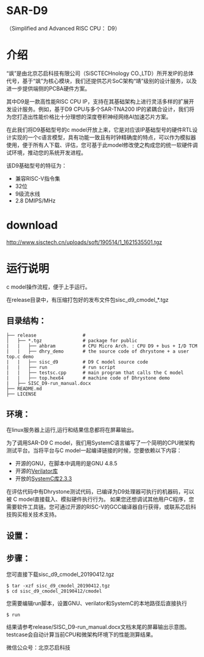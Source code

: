 SAR-D9
=====================
（Simplified and Advanced RISC CPU： D9）

# 介绍
“飒”是由北京芯启科技有限公司（SiSCTECHnology CO.,LTD）所开发IP的总体代号，基于“飒”为核心模块，我们还提供芯片SoC架构“靖”级别的设计服务，以及进一步提供端侧的PCBA硬件方案。

其中D9是一款高性能RISC CPU IP，支持在其基础架构上进行灵活多样的扩展开发设计服务。例如，基于D9 CPU与多个SAR-TNA200 IP的紧耦合设计，我们将为您打造出性能价格比十分理想的深度卷积神经网络AI加速芯片方案。

在此我们将D9基础型号的c model开放上来，它是对应该IP基础型号的硬件RTL设计实现的一个c语言模型，具有功能一致且有时钟精确度的特点，可以作为模拟器使用，便于所有人下载、评估，您可基于此model修改使之构成您的统一软硬件调试环境，推动您的系统开发进程。

该D9基础型号的特征为：
+ 兼容RISC-V指令集
+ 32位
+ 9级流水线
+ 2.8 DMIPS/MHz

# download
http://www.sisctech.cn/uploads/soft/190514/1_1621535501.tgz
# 运行说明
c model操作流程，便于上手运行。

在release目录中，有压缩打包好的发布文件包sisc_d9_cmodel_*.tgz

目录结构：
-----------
    ├── release                 #   
    │   ├── *.tgz               # package for public   
    |   |   ├── ahbram          # CPU Micro Arch. : CPU D9 + bus + I/D TCM
    |   |   ├── dhry_demo       # the source code of dhrystone + a user top.c demo
    |   |   ├── sisc_d9         # D9 C model source code
    |   |   ├── run             # run script
    |   |   ├── testsc.cpp      # main program that calls the C model
    |   |   ├── top.hex64       # machine code of Dhrystone demo
    |   ├── SISC_D9-run_manual.docx
    ├── README.md                                 
    ├── LICENSE                                   

环境：
-----------
在linux服务器上运行,运行和结果信息都将在屏幕输出。

为了调用SAR-D9 C model，我们用SystemC语言编写了一个简明的CPU微架构测试平台。当将平台与C model一起编译链接的时候，您要依赖以下内容：
+ 开源的GNU，在脚本中调用的是GNU 4.8.5
+ 开源的[Verilator库](https://www.veripool.org/wiki/verilator)
+ 开放的[SystemC库2.3.3](https://www.accellera.org/downloads/standards/systemc)

在评估代码中有Dhrystone测试代码，已编译为D9处理器可执行的机器码，可以被 C model直接载入、模拟硬件执行行为。
如果您还想调试其他用户C程序，您需要软件工具链。您可通过开源的RISC-V的GCC编译器自行获得，或联系芯启科技购买相关技术支持。

设置：
-----------

步骤：
-----------
您可直接下载sisc_d9_cmodel_20190412.tgz

    $ tar -xzf sisc_d9_cmodel_20190412.tgz
    $ cd sisc_d9_cmodel_20190412/cmodel
    
您需要编辑run脚本，设置GNU、verilator和SystemC的本地路径后直接执行

    $ run

结果请参考release/SISC_D9-run_manual.docx文档末尾的屏幕输出示意图。testcase会自动计算当前CPU和微架构环境下的性能测算结果。

微信公众号：北京芯启科技
